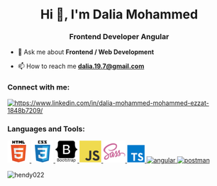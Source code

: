 <h1 align="center">Hi 👋, I'm Dalia Mohammed</h1>
<h3 align="center">Frontend Developer Angular</h3>


- 💬 Ask me about **Frontend / Web Development**

- 📫 How to reach me **dalia.19.7@gmail.com**

<h3 align="left">Connect with me:</h3>
<p align="left">
<a href="https://www.linkedin.com/in/dalia-mohammed-mohammed-ezzat-1848b7209/" target="blank"><img align="center" src="https://raw.githubusercontent.com/rahuldkjain/github-profile-readme-generator/master/src/images/icons/Social/linked-in-alt.svg" alt="https://www.linkedin.com/in/dalia-mohammed-mohammed-ezzat-1848b7209/" height="30" width="40" /></a>
</p>

<h3 align="left">Languages and Tools:</h3>
   <div class="about-icons ">
         <p class=" mw-100 animate__animated animate__bounceInLeft">
         <a href="https://www.w3.org/html/" target="_blank" rel="noreferrer"> <img src="https://raw.githubusercontent.com/devicons/devicon/master/icons/html5/html5-original-wordmark.svg" alt="html5" width="50" height="50"/> </a>
         <a href="https://www.w3schools.com/css/" target="_blank" rel="noreferrer"> <img src="https://raw.githubusercontent.com/devicons/devicon/master/icons/css3/css3-original-wordmark.svg" alt="css3" width="50" height="50"/> </a>
           <a href="https://getbootstrap.com" target="_blank" rel="noreferrer"> <img src="https://raw.githubusercontent.com/devicons/devicon/master/icons/bootstrap/bootstrap-plain-wordmark.svg" alt="bootstrap" width="50" height="50"/> </a>
           <a href="https://developer.mozilla.org/en-US/docs/Web/JavaScript" target="_blank" rel="noreferrer"> <img src="https://raw.githubusercontent.com/devicons/devicon/master/icons/javascript/javascript-original.svg" alt="javascript" width="50" height="50"/> </a> 
             <a href="https://sass-lang.com" target="_blank" rel="noreferrer"> <img src="https://raw.githubusercontent.com/devicons/devicon/master/icons/sass/sass-original.svg" alt="sass" width="50" height="50"/> </a>
             <a href="https://www.typescriptlang.org/" target="_blank" rel="noreferrer"> <img src="https://raw.githubusercontent.com/devicons/devicon/master/icons/typescript/typescript-original.svg"
        alt="typescript" width="40" height="40"/> </a> <a href="https://angular.io" target="_blank" rel="noreferrer"> <img src="https://angular.io/assets/images/logos/angular/angular.svg" alt="angular" width="50" height="50"/> </a> 
         <a href="https://postman.com" target="_blank" rel="noreferrer"> <img src="https://www.vectorlogo.zone/logos/getpostman/getpostman-icon.svg" alt="postman" width="50" height="50"/> </a>
       </p>
      </div>

<p><img align="center" src="https://github-readme-stats.vercel.app/api/top-langs?username=hendy022&show_icons=true&locale=en&layout=compact" alt="hendy022" /></p>
